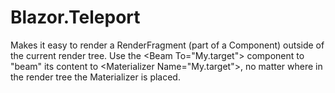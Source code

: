 # Blazor.Teleport
Makes it easy to render a RenderFragment (part of a Component) outside of the current render tree. 
Use the &lt;Beam To="My.target"> component to "beam" its content to &lt;Materializer Name="My.target">, 
no matter where in the render tree the Materializer is placed.
